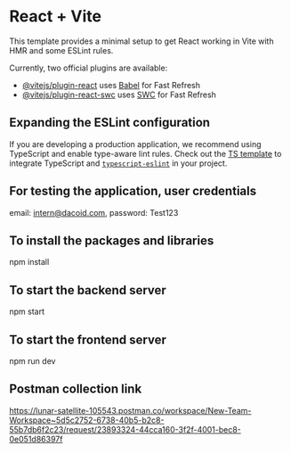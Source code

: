 # React + Vite

This template provides a minimal setup to get React working in Vite with HMR and some ESLint rules.

Currently, two official plugins are available:

- [@vitejs/plugin-react](https://github.com/vitejs/vite-plugin-react/blob/main/packages/plugin-react/README.md) uses [Babel](https://babeljs.io/) for Fast Refresh
- [@vitejs/plugin-react-swc](https://github.com/vitejs/vite-plugin-react-swc) uses [SWC](https://swc.rs/) for Fast Refresh

## Expanding the ESLint configuration

If you are developing a production application, we recommend using TypeScript and enable type-aware lint rules. Check out the [TS template](https://github.com/vitejs/vite/tree/main/packages/create-vite/template-react-ts) to integrate TypeScript and [`typescript-eslint`](https://typescript-eslint.io) in your project.


## For testing the application, user credentials 

email: intern@dacoid.com, 
password: Test123

## To install the packages and libraries
npm install 

## To start the backend server 
npm start 

## To start the frontend server 
npm run dev

## Postman collection link
https://lunar-satellite-105543.postman.co/workspace/New-Team-Workspace~5d5c2752-6738-40b5-b2c8-55b7db6f2c23/request/23893324-44cca160-3f2f-4001-bec8-0e051d86397f